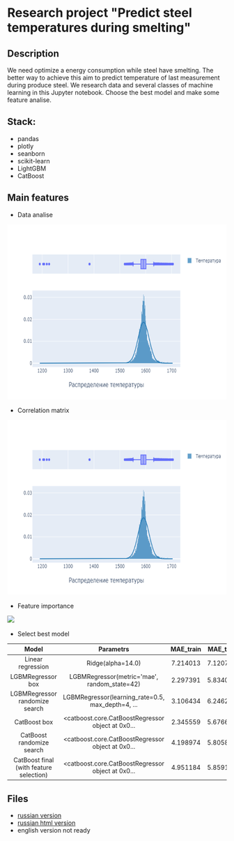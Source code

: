 # Research project "Predict steel temperatures during smelting"

## Description
We need optimize a energy consumption while steel have smelting. The better way to achieve this aim to predict temperature of last measurement during produce steel.
We research data and several classes of machine learning in this Jupyter notebook. Choose the best model and make some feature analise.

## Stack:
* pandas
* plotly
* seanborn
* scikit-learn
* LightGBM
* CatBoost


## Main features
* Data analise
<img src="./files/DataAnalise.png" height="400">

* Сorrelation matrix
<img src="./files/DataAnalise.png" height="400">

* Feature importance
<img src="./files/FeatureImportance.png" height="400">

* Select best model

|                   Model                   |                     Parametrs                     | MAE_train | MAE_test |
|:-----------------------------------------:|:-------------------------------------------------:|:---------:|:--------:|
| Linear   regression                       | Ridge(alpha=14.0)                                 | 7.214013  | 7.120775 |
| LGBMRegressor   box                       | LGBMRegressor(metric='mae', random_state=42)      | 2.297391  | 5.834022 |
| LGBMRegressor   randomize search          | LGBMRegressor(learning_rate=0.5, max_depth=4, ... | 3.106434  | 6.246245 |
| CatBoost box                              | <catboost.core.CatBoostRegressor object at 0x0... | 2.345559  | 5.676636 |
| CatBoost   randomize search               | <catboost.core.CatBoostRegressor object at 0x0... | 4.198974  | 5.805898 |
| CatBoost final   (with feature selection) | <catboost.core.CatBoostRegressor object at 0x0... | 4.951184  | 5.859172 |

## Files
* [russian version](predict-orders-taxi-russian.ipynb)
* [russian html version](predict-orders-taxi-russian.ipynb)
* english version not ready
